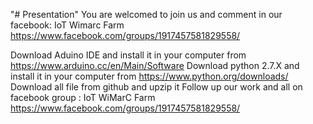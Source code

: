 "# Presentation" 
You are welcomed to join us and comment in our facebook: IoT Wimarc Farm https://www.facebook.com/groups/1917457581829558/

Download Aduino IDE and install it in your computer from https://www.arduino.cc/en/Main/Software
Download python 2.7.X and install it in your computer from https://www.python.org/downloads/
Download all file from github and upzip it
Follow up our work and all on facebook group : IoT WiMarC Farm https://www.facebook.com/groups/1917457581829558/
